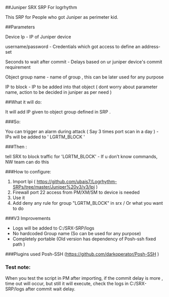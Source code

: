 ﻿##Juniper SRX SRP For logrhythm

This SRP for People who got Juniper as perimeter kid.
 
##Parameters

Device Ip - IP of Juniper device

username/password - Credentials which got access to define an address-set

Seconds to wait after commit - Delays based on ur juniper device's commit requirement

Object group name - name of group , this can be later used for any purpose

IP to block - IP to be added into that object ( dont worry about parameter name, action to be decided in juniper as per need )


##What it will do:

It will add IP given to object group defined in SRP .

 

###So:  

You can trigger an alarm during attack ( Say 3 times port scan in a day ) - IPs will be added to  ' LGRTM_BLOCK '

 

###Then :  

tell SRX to block traffic for 'LGRTM_BLOCK'  - If u don’t know commands, NW team can do this

###How to configure: 

 1. Import lpi  ( https://github.com/ubais7/Logrhythm-SRPs/tree/master/Juniper%20v3/v3/lpi ) 
 2. Firewall port 22 access from PM/XM/SM to device is needed
 3. Use it
 4. Add deny any rule for group "LGRTM_BLOCK" in srx  / Or what you want to do
 
###V3 Improvements

- Logs will be added to C:/SRX-SRP/logs
- No hardcoded Group name (So can be used for any purpose) 
- Completely portable 
(Old version has dependency of Posh-ssh  fixed path )


###Plugins used
Posh-SSH (https://github.com/darkoperator/Posh-SSH ) 

### Test note:
When you test the script in PM after importing, if the commit delay is more , time out will occur, but still it will execute, check the logs in C:/SRX-SRP/logs after commit wait delay. 

 


